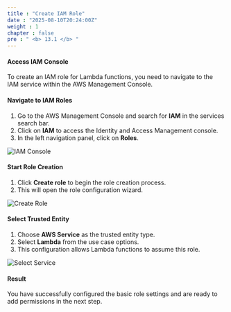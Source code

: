 ```yaml
---
title : "Create IAM Role"
date : "2025-08-10T20:24:00Z"
weight : 1
chapter : false
pre : " <b> 13.1 </b> "
---
```


#### Access IAM Console

To create an IAM role for Lambda functions, you need to navigate to the IAM service within the AWS Management Console.

#### Navigate to IAM Roles

1. Go to the AWS Management Console and search for **IAM** in the services search bar.
2. Click on **IAM** to access the Identity and Access Management console.
3. In the left navigation panel, click on **Roles**.

![IAM Console](/images/13/13-1.png?featherlight=false&width=90pc)

#### Start Role Creation

1. Click **Create role** to begin the role creation process.
2. This will open the role configuration wizard.

![Create Role](/images/13/13-2.png?featherlight=false&width=90pc)

#### Select Trusted Entity

1. Choose **AWS Service** as the trusted entity type.
2. Select **Lambda** from the use case options.
3. This configuration allows Lambda functions to assume this role.

![Select Service](/images/13/13-3.png?featherlight=false&width=90pc)

#### Result

You have successfully configured the basic role settings and are ready to add permissions in the next step.
